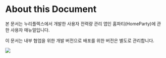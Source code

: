 # About this Document

본 문서는 누리플렉스에서 개발한 사용자 전력량 관리 앱인 홈파티(HomeParty)에 관한 사용자 매뉴얼입니다.

이 문서는 내부 협업을 위한 개발 버전으로 배포를 위한 버전은 별도로 관리합니다.

![](<.gitbook/assets/그림3 (1).png>)
